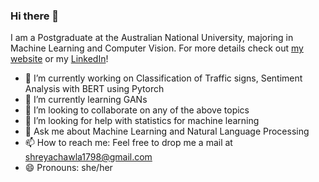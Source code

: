 ### Hi there 👋

<!--
**shreya888/shreya888** is a ✨ _special_ ✨ repository because its `README.md` (this file) appears on your GitHub profile.
-->
I am a Postgraduate at the Australian National University, majoring in Machine Learning and Computer Vision. For more details check out [my website](https://github.com/shreya888/shreya888.github.io) or my [LinkedIn](https://www.linkedin.com/in/shreyachawla1998/)!

- 🔭 I’m currently working on Classification of Traffic signs, Sentiment Analysis with BERT using Pytorch
- 🌱 I’m currently learning GANs
- 👯 I’m looking to collaborate on any of the above topics
- 🤔 I’m looking for help with statistics for machine learning
- 💬 Ask me about Machine Learning and Natural Language Processing
- 📫 How to reach me: Feel free to drop me a mail at shreyachawla1798@gmail.com
- 😄 Pronouns: she/her

<!--[![HitCount](http://hits.dwyl.com/shreya888/shreya888.svg)](http://hits.dwyl.com/shreya888/shreya888)-->
